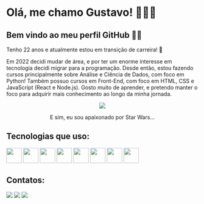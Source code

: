 # Olá, me chamo Gustavo! 👨🏾‍💻

## Bem vindo ao meu perfil GitHub 👋🏾

<p>Tenho 22 anos e atualmente estou em transição de carreira! 🌟</p>
<p>Em 2022 decidi mudar de área, e por ter um enorme interesse em tecnologia decidi migrar para a programação. Desde então, estou fazendo cursos principalmente sobre Análise e Ciência de Dados, com foco em Python! Também possuo cursos em Front-End, com foco em HTML, CSS e JavaScript (React e Node.js). Gosto muito de aprender, e pretendo manter o foco para adquirir mais conhecimento ao longo da minha jornada.</p>

<p align=center>
  <img src="https://media.tenor.com/52PIRaJ_7JQAAAAC/starwars-starwars-saga.gif">
</p>

<p align=center>E sim, eu sou apaixonado por Star Wars...</p>

## Tecnologias que uso:

 <img src="https://cdn.jsdelivr.net/gh/devicons/devicon@latest/icons/python/python-original.svg" width=40 heigth=40/> <img src="https://cdn.jsdelivr.net/gh/devicons/devicon@latest/icons/pandas/pandas-original-wordmark.svg" width=40 heigth=40/> <img src="https://cdn.jsdelivr.net/gh/devicons/devicon@latest/icons/numpy/numpy-original.svg" width=40 heigth=40/> <img src="https://cdn.jsdelivr.net/gh/devicons/devicon@latest/icons/jupyter/jupyter-original-wordmark.svg" width=40 heigth=40/> <img src="https://cdn.jsdelivr.net/gh/devicons/devicon@latest/icons/git/git-original.svg" width=40 heigth=40/> <img src="https://cdn.jsdelivr.net/gh/devicons/devicon/icons/html5/html5-original.svg" width=40 heigth=40/> <img src="https://cdn.jsdelivr.net/gh/devicons/devicon/icons/css3/css3-original.svg" width=40 heigth=40/> <img src="https://cdn.jsdelivr.net/gh/devicons/devicon/icons/javascript/javascript-plain.svg" width=40 heigth=40/>

## Contatos:

<div>
<a href="https://www.linkedin.com/in/gustavo-henrique-l-m-de-sousa/" target="_blank"><img src="https://img.shields.io/badge/-LinkedIn-%230077B5?style=for-the-badge&logo=linkedin&logoColor=white" target="_blank"></a>
<a href = "mailto:gustavo.hlms1@gmail.com"><img src="https://img.shields.io/badge/Gmail-D14836?style=for-the-badge&logo=gmail&logoColor=white" target="_blank"></a>
<a href = "https://github.com/GusOTavo"><img src = "https://img.shields.io/badge/github-%23121011.svg?style=for-the-badge&logo=github&logoColor=white" target ="_blank">

</div>

<!-- ## Informações:

<div>
<a href="https://github.com/GusOTavo">
<img height="180em" src="https://github-readme-stats.vercel.app/api/top-langs/?username=GusOTavo&layout=compact&langs_count=7&theme=omni"/>
</div>
<img height="180em" src="https://github-readme-stats.vercel.app/api?username=GusOTavo&show_icons=true&theme=omni&include_all_commits=true&count_private=true"/>
</div> -->

